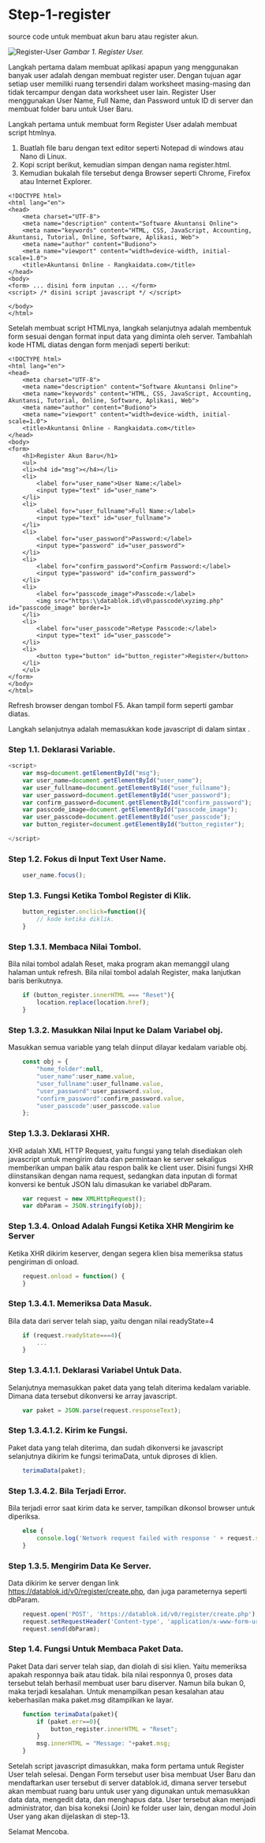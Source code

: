 # Step-1-register
source code untuk membuat akun baru atau register akun.

![Register-User](https://github.com/rangkaidata/step-1-register/blob/master/register.png)
*Gambar 1. Register User.*

Langkah pertama dalam membuat aplikasi apapun yang menggunakan banyak user adalah dengan membuat register user. Dengan tujuan agar setiap user memiliki ruang tersendiri dalam worksheet masing-masing dan tidak tercampur dengan data worksheet user lain. Register User menggunakan User Name, Full Name, dan Password untuk ID di server dan membuat folder baru untuk User Baru. 

Langkah pertama untuk membuat form Register User adalah membuat script htmlnya.
1. Buatlah file baru dengan text editor seperti Notepad di windows atau Nano di Linux.
2. Kopi script berikut, kemudian simpan dengan nama register.html.
3. Kemudian bukalah file tersebut denga Browser seperti Chrome, Firefox atau Internet Explorer.

```
<!DOCTYPE html>
<html lang="en">
<head>
    <meta charset="UTF-8">
    <meta name="description" content="Software Akuntansi Online">
    <meta name="keywords" content="HTML, CSS, JavaScript, Accounting, Akuntansi, Tutorial, Online, Software, Aplikasi, Web">
    <meta name="author" content="Budiono">
    <meta name="viewport" content="width=device-width, initial-scale=1.0">
    <title>Akuntansi Online - Rangkaidata.com</title>
</head>
<body>
<form> ... disini form inputan ... </form>
<script> /* disini script javascript */ </script>

</body>
</html> 
```
Setelah membuat script HTMLnya, langkah selanjutnya adalah membentuk form sesuai dengan format input data yang diminta oleh server. Tambahlah kode HTML diatas dengan form menjadi seperti berikut:

```
<!DOCTYPE html>
<html lang="en">
<head>
    <meta charset="UTF-8">
    <meta name="description" content="Software Akuntansi Online">
    <meta name="keywords" content="HTML, CSS, JavaScript, Accounting, Akuntansi, Tutorial, Online, Software, Aplikasi, Web">
    <meta name="author" content="Budiono">
    <meta name="viewport" content="width=device-width, initial-scale=1.0">
    <title>Akuntansi Online - Rangkaidata.com</title>
</head>
<body>
<form>
	<h1>Register Akun Baru</h1>
	<ul>
	<li><h4 id="msg"></h4></li>
	<li>
		<label for="user_name">User Name:</label>
		<input type="text" id="user_name">
	</li>
	<li>
		<label for="user_fullname">Full Name:</label>
		<input type="text" id="user_fullname">
	</li>
	<li>
		<label for="user_password">Password:</label>
		<input type="password" id="user_password">
	</li>
	<li>
		<label for="confirm_password">Confirm Password:</label>
		<input type="password" id="confirm_password">
	</li>
	<li>
		<label for="passcode_image">Passcode:</label>
		<img src="https:\\datablok.id\v0\passcode\xyzimg.php" id="passcode_image" border=1>
	</li>
	<li>	
		<label for="user_passcode">Retype Passcode:</label>
		<input type="text" id="user_passcode">
	</li>
	<li>
		<button type="button" id="button_register">Register</button>
	</li>
	</ul>
</form>
</body>
</html> 
```
Refresh browser dengan tombol F5. Akan tampil form seperti gambar diatas.

Langkah selanjutnya adalah memasukkan kode javascript di dalam sintax <script></script>.

### Step 1.1. Deklarasi Variable.

```javascript
<script>
	var msg=document.getElementById("msg");
	var user_name=document.getElementById("user_name");
	var user_fullname=document.getElementById("user_fullname");
	var user_password=document.getElementById("user_password");
	var confirm_password=document.getElementById("confirm_password");
	var passcode_image=document.getElementById("passcode_image");
	var user_passcode=document.getElementById("user_passcode");
	var button_register=document.getElementById("button_register");

</script>
```

### Step 1.2. Fokus di Input Text User Name.
```javascript
	user_name.focus();
```

### Step 1.3. Fungsi Ketika Tombol Register di Klik.
```javascript
	button_register.onclick=function(){
		// kode ketika diklik.
	}
```
### Step 1.3.1. Membaca Nilai Tombol.
Bila nilai tombol adalah Reset, maka program akan memanggil ulang halaman untuk refresh. Bila nilai tombol adalah Register, maka lanjutkan baris berikutnya.
```javascript
	if (button_register.innerHTML === "Reset"){
		location.replace(location.href);
	}
```
### Step 1.3.2. Masukkan Nilai Input ke Dalam Variabel obj.
Masukkan semua variable yang telah diinput dilayar kedalam variable obj. 
```javascript
	const obj = {
		"home_folder":null,
		"user_name":user_name.value,
		"user_fullname":user_fullname.value,
		"user_password":user_password.value,
		"confirm_password":confirm_password.value,
		"user_passcode":user_passcode.value
	};
```
### Step 1.3.3. Deklarasi XHR.
XHR adalah XML HTTP Request, yaitu fungsi yang telah disediakan oleh javascript untuk mengirim data dan permintaan ke server sekaligus memberikan umpan balik atau respon balik ke client user. Disini fungsi XHR diinstansikan dengan nama request, sedangkan data inputan di format konversi ke bentuk JSON lalu dimasukan ke variabel dbParam.
```javascript		
	var request = new XMLHttpRequest();
	var dbParam = JSON.stringify(obj);
```
### Step 1.3.4. Onload Adalah Fungsi Ketika XHR Mengirim ke Server
Ketika XHR dikirim keserver, dengan segera klien bisa memeriksa status pengiriman di onload.
```javascript
	request.onload = function() {
	}
```
### Step 1.3.4.1. Memeriksa Data Masuk.
Bila data dari server telah siap, yaitu dengan nilai readyState=4
```javascript
	if (request.readyState===4){
		...
	} 
```
### Step 1.3.4.1.1. Deklarasi Variabel Untuk Data.
Selanjutnya memasukkan paket data yang telah diterima kedalam variable. Dimana data tersebut dikonversi ke array javascript.
```javascript
	var paket = JSON.parse(request.responseText);
```
### Step 1.3.4.1.2. Kirim ke Fungsi.
Paket data yang telah diterima, dan sudah dikonversi ke javascript selanjutnya dikirim ke fungsi terimaData, untuk diproses di klien.
```javascript
	terimaData(paket);
```
### Step 1.3.4.2. Bila Terjadi Error.
Bila terjadi error saat kirim data ke server, tampilkan dikonsol browser untuk diperiksa.
```javascript
	else {
		console.log('Network request failed with response ' + request.status + ': ' + request.statusText)
	}
```
### Step 1.3.5. Mengirim Data Ke Server.
Data dikirim ke server dengan link https://datablok.id/v0/register/create.php, dan juga parameternya seperti dbParam.
```javascript
	request.open('POST', 'https://datablok.id/v0/register/create.php');
	request.setRequestHeader('Content-type', 'application/x-www-form-urlencoded');
	request.send(dbParam);
```
### Step 1.4. Fungsi Untuk Membaca Paket Data.
Paket Data dari server telah siap, dan diolah di sisi klien. Yaitu memeriksa apakah responnya baik atau tidak. bila nilai responnya 0, proses data tersebut telah berhasil membuat user baru diserver. Namun bila bukan 0, maka terjadi kesalahan. Untuk menampilkan pesan kesalahan atau keberhasilan maka paket.msg ditampilkan ke layar.
```javascript
	function terimaData(paket){
		if (paket.err==0){
			button_register.innerHTML = "Reset";
		}
		msg.innerHTML = "Message: "+paket.msg;
	}
```

Setelah script javascript dimasukkan, maka form pertama untuk Register User telah selesai. Dengan Form tersebut user bisa membuat User Baru dan mendaftarkan user tersebut di server datablok.id, dimana server tersebut akan membuat ruang baru untuk user yang digunakan untuk memasukkan data data, mengedit data, dan menghapus data. User tersebut akan menjadi administrator, dan bisa koneksi (Join) ke folder user lain, dengan modul Join User yang akan dijelaskan di step-13. 


Selamat Mencoba.

